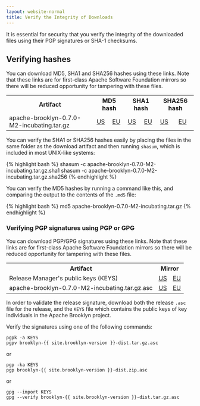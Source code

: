 ```yaml
---
layout: website-normal
title: Verify the Integrity of Downloads
---
```


It is essential for security that you verify the integrity of the downloaded files using their PGP signatures or SHA-1 checksums.


## Verifying hashes

You can download MD5, SHA1 and SHA256 hashes using these links. Note that these links are for first-class Apache
Software Foundation mirrors so there will be reduced opportunity for tampering with these files.

<table class="table">
<tr>
<th>Artifact</th>
<th colspan="2">MD5 hash</th>
<th colspan="2">SHA1 hash</th>
<th colspan="2">SHA256 hash</th>
</tr>
<tr>
<td>apache-brooklyn-0.7.0-M2-incubating.tar.gz</td>
<td><a href="https://www.us.apache.org/dist/incubator/brooklyn/0.7.0-M2-incubating/apache-brooklyn-0.7.0-M2-incubating.tar.gz.md5">US</a></td>
<td><a href="https://www.eu.apache.org/dist/incubator/brooklyn/0.7.0-M2-incubating/apache-brooklyn-0.7.0-M2-incubating.tar.gz.md5">EU</a></td>
<td><a href="https://www.us.apache.org/dist/incubator/brooklyn/0.7.0-M2-incubating/apache-brooklyn-0.7.0-M2-incubating.tar.gz.sha1">US</a></td>
<td><a href="https://www.eu.apache.org/dist/incubator/brooklyn/0.7.0-M2-incubating/apache-brooklyn-0.7.0-M2-incubating.tar.gz.sha1">EU</a></td>
<td><a href="https://www.us.apache.org/dist/incubator/brooklyn/0.7.0-M2-incubating/apache-brooklyn-0.7.0-M2-incubating.tar.gz.sha256">US</a></td>
<td><a href="https://www.eu.apache.org/dist/incubator/brooklyn/0.7.0-M2-incubating/apache-brooklyn-0.7.0-M2-incubating.tar.gz.sha256">EU</a></td>
</tr>
</table>

You can verify the SHA1 or SHA256 hashes easily by placing the files in the same folder as the download artifact and
then running `shasum`, which is included in most UNIX-like systems:

{% highlight bash %}
shasum -c apache-brooklyn-0.7.0-M2-incubating.tar.gz.sha1
shasum -c apache-brooklyn-0.7.0-M2-incubating.tar.gz.sha256
{% endhighlight %}

You can verify the MD5 hashes by running a command like this, and comparing the output to the contents of the `.md5` file:

{% highlight bash %}
md5 apache-brooklyn-0.7.0-M2-incubating.tar.gz
{% endhighlight %}


### Verifying PGP signatures using PGP or GPG

You can download PGP/GPG signatures using these links. Note that these links are for first-class Apache
Software Foundation mirrors so there will be reduced opportunity for tampering with these files.

<table class="table">
<tr>
<th>Artifact</th>
<th colspan="2">Mirror</th>
</tr>
<tr>
<td>Release Manager's public keys (KEYS)</td>
<td><a href="https://www.us.apache.org/dist/incubator/brooklyn/KEYS">US</a></td>
<td><a href="https://www.eu.apache.org/dist/incubator/brooklyn/KEYS">EU</a></td>
</tr>
<tr>
<td>apache-brooklyn-0.7.0-M2-incubating.tar.gz.asc</td>
<td><a href="https://www.us.apache.org/dist/incubator/brooklyn/0.7.0-M2-incubating/apache-brooklyn-0.7.0-M2-incubating.tar.gz.asc">US</a></td>
<td><a href="https://www.eu.apache.org/dist/incubator/brooklyn/0.7.0-M2-incubating/apache-brooklyn-0.7.0-M2-incubating.tar.gz.asc">EU</a></td>
</tr>
</table>

In order to validate the release signature, download both the release `.asc` file for the release, and the `KEYS` file
which contains the public keys of key individuals in the Apache Brooklyn project.

Verify the signatures using one of the following commands:

	pgpk -a KEYS
	pgpv brooklyn-{{ site.brooklyn-version }}-dist.tar.gz.asc

or

	pgp -ka KEYS
	pgp brooklyn-{{ site.brooklyn-version }}-dist.zip.asc

or

	gpg --import KEYS
	gpg --verify brooklyn-{{ site.brooklyn-version }}-dist.tar.gz.asc
